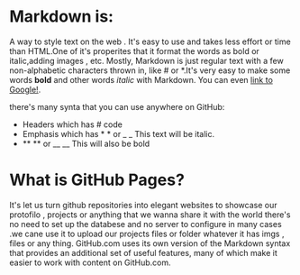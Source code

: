 # Markdown is:

A way to style text on the web . It's easy to use and takes less effort or time than HTML.One of it's properites that it format the words as bold or italic,adding images , etc.
 Mostly, Markdown is just regular text with a few non-alphabetic characters thrown in, like # or *.It's very easy to make some words **bold** and other words *italic* with Markdown. You can even [link to Google!](http://google.com).

there's many synta that you can use anywhere on GitHub:
- Headers which has # code
- Emphasis which has * * or _ _ This text will be italic.
- ** ** or __ __ This will also be bold

# What is GitHub Pages?

It's let us turn github repositories into elegant websites to showcase our protofilo , projects or anything that we wanna share it with the world there's no need to set up the databese and no server to configure in many cases .we cane use it to upload our projects files or folder whatever it has imgs , files or any thing.
GitHub.com uses its own version of the Markdown syntax that provides an additional set of useful features, many of which make it easier to work with content on GitHub.com.
